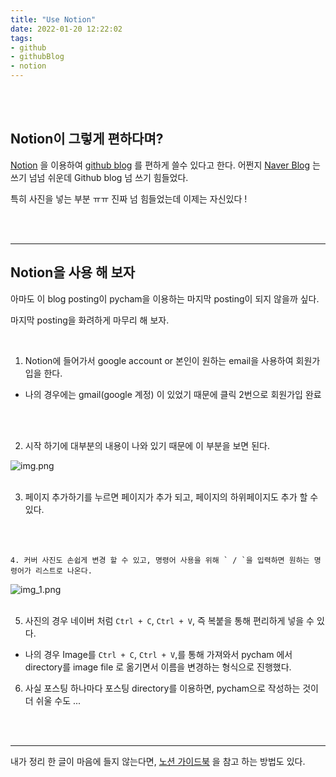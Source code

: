 ```yaml
---
title: "Use Notion"
date: 2022-01-20 12:22:02
tags: 
- github
- githubBlog
- notion
---
```


<br><br>

## Notion이 그렇게 편하다며?

[Notion](https://www.notion.so/ko-kr) 을 이용하여 [github blog](https://yoonhwa-p.github.io/) 를 편하게 쓸수 있다고 한다. 
어쩐지 [Naver Blog](https://blog.naver.com/abcdpuh) 는 쓰기 넘넘 쉬운데 Github blog 넘 쓰기 힘들었다. 


특히 사진을 넣는 부분 ㅠㅠ 
진짜 넘 힘들었는데 이제는 자신있다 !


<script async src="https://pagead2.googlesyndication.com/pagead/js/adsbygoogle.js?client=ca-pub-9661048314566450"
     crossorigin="anonymous"></script>

<br><br>
<hr>


## Notion을 사용 해 보자 

아마도 이 blog posting이 pycham을 이용하는 마지막 posting이 되지 않을까 싶다. 

마지막 posting을 화려하게 마무리 해 보자. 

<br>

1. Notion에 들어가서 google account or 본인이 원하는 email을 사용하여 회원가입을 한다. 
 - 나의 경우에는 gmail(google 계정) 이 있었기 때문에 클릭 2번으로 회원가입 완료

<br><br>

2. 시작 하기에 대부분의 내용이 나와 있기 때문에 이 부분을 보면 된다. 
    
![img.png](/../../imeges/BlogImg/Notion01.png)
    <br><br>

3. 페이지 추가하기를 누르면 페이지가 추가 되고, 페이지의 하위페이지도 추가 할 수 있다.

<br><br>

    4. 커버 사진도 손쉽게 변경 할 수 있고, 명령어 사용을 위해 ` / `을 입력하면 원하는 명령어가 리스트로 나온다. 
![img_1.png](/../../imeges/BlogImg/Notion02.png)
    <br><br>

5. 사진의 경우 네이버 처럼 `Ctrl + C`, `Ctrl + V`, 즉 복붙을 통해 편리하게 넣을 수 있다. 

 - 나의 경우 Image를 `Ctrl + C`, `Ctrl + V`,를 통해 가져와서 pycham 에서 directory를 image file 로 옮기면서 이름을 변경하는 형식으로 진행했다. 

6. 사실 포스팅 하나마다 포스팅 directory를 이용하면, pycham으로 작성하는 것이 더 쉬울 수도 ...




<br><br>
<hr>



내가 정리 한 글이 마음에 들지 않는다면, [노션 가이드북](https://www.notion.so/haebom/Notion-1ad7ccbc41a44298814a4820d4acb14e)
을 참고 하는 방법도 있다. 



